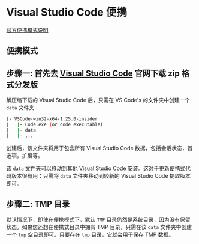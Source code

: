 # Visual Studio Code 便携

[官方便携模式说明](https://code.visualstudio.com/docs/editor/portable)

## 便携模式

## 步骤一: 首先去 [Visual Studio Code](https://code.visualstudio.com) 官网下载 zip 格式分发版

解压缩下载的 Visual Studio Code 后，只需在 VS Code's 的文件夹中创建一个 `data` 文件夹：

```sh
|- VSCode-win32-x64-1.25.0-insider
|   |- Code.exe (or code executable)
|   |- data
|   |- ...
```

创建后，该文件夹将用于包含所有 Visual Studio Code 数据，包括会话状态，首选项，扩展等。

该 `data` 文件夹可以移动到其他 Visual Studio Code 安装。这对于更新便携式代码版本很有用：只需将 `data` 文件夹移动到较新的
Visual Studio Code 提取版本即可。

## 步骤二: TMP 目录

默认情况下，即使在便携模式下，默认 `TMP` 目录仍然是系统目录，因为没有保留状态。如果您还想在便携式目录中拥有 TMP
目录，只需在该 `data` 文件夹中创建一个 `tmp` 空目录即可。只要存在 `tmp` 目录，它就会用于保存 TMP 数据。
